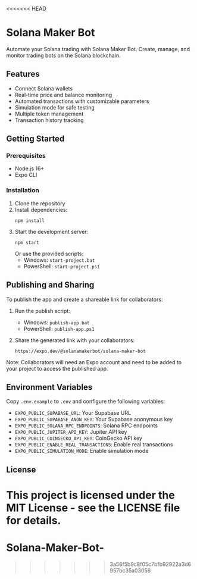 <<<<<<< HEAD
# Solana Maker Bot

Automate your Solana trading with Solana Maker Bot. Create, manage, and monitor trading bots on the Solana blockchain.

## Features

- Connect Solana wallets
- Real-time price and balance monitoring
- Automated transactions with customizable parameters
- Simulation mode for safe testing
- Multiple token management
- Transaction history tracking

## Getting Started

### Prerequisites

- Node.js 16+
- Expo CLI

### Installation

1. Clone the repository
2. Install dependencies:
   ```
   npm install
   ```
3. Start the development server:
   ```
   npm start
   ```
   Or use the provided scripts:
   - Windows: `start-project.bat`
   - PowerShell: `start-project.ps1`

## Publishing and Sharing

To publish the app and create a shareable link for collaborators:

1. Run the publish script:
   - Windows: `publish-app.bat`
   - PowerShell: `publish-app.ps1`

2. Share the generated link with your collaborators:
   ```
   https://expo.dev/@solanamakerbot/solana-maker-bot
   ```

Note: Collaborators will need an Expo account and need to be added to your project to access the published app.

## Environment Variables

Copy `.env.example` to `.env` and configure the following variables:

- `EXPO_PUBLIC_SUPABASE_URL`: Your Supabase URL
- `EXPO_PUBLIC_SUPABASE_ANON_KEY`: Your Supabase anonymous key
- `EXPO_PUBLIC_SOLANA_RPC_ENDPOINTS`: Solana RPC endpoints
- `EXPO_PUBLIC_JUPITER_API_KEY`: Jupiter API key
- `EXPO_PUBLIC_COINGECKO_API_KEY`: CoinGecko API key
- `EXPO_PUBLIC_ENABLE_REAL_TRANSACTIONS`: Enable real transactions
- `EXPO_PUBLIC_SIMULATION_MODE`: Enable simulation mode

## License

This project is licensed under the MIT License - see the LICENSE file for details.
=======
# Solana-Maker-Bot-
>>>>>>> 3a56f5b9c8f05c7bfb92922a3d6957bc35a03056

